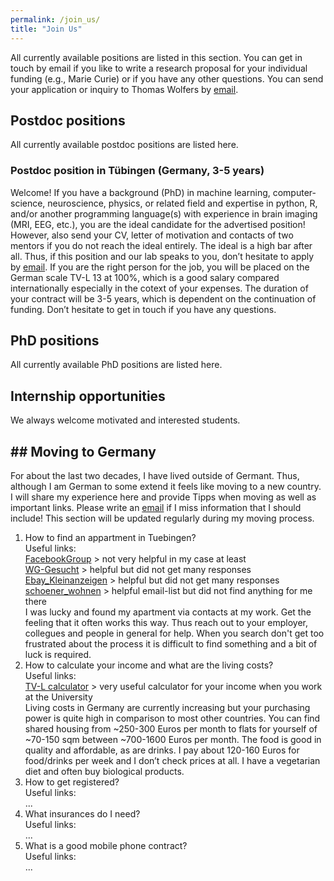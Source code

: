 ```yaml
---
permalink: /join_us/
title: "Join Us"
---
```


All currently available positions are listed in this section. You can get in touch by email if you like to write a research proposal for your individual funding (e.g., Marie Curie) or if you have any other questions. You can send your application or inquiry to Thomas Wolfers by [email](mailto:dr.thomas.wolfers@gmail.com).

## Postdoc positions
All currently available postdoc positions are listed here.

### Postdoc position in Tübingen (Germany, 3-5 years) 
Welcome! If you have a background (PhD) in machine learning, computer-science, neuroscience, physics, or related field and expertise in python, R, and/or another programming language(s) with experience in brain imaging (MRI, EEG, etc.), you are the ideal candidate for the advertised position! However, also send your CV, letter of motivation and contacts of two mentors if you do not reach the ideal entirely. The ideal is a high bar after all. Thus, if this position and our lab speaks to you, don’t hesitate to apply by [email](mailto:dr.thomas.wolfers@gmail.com). If you are the right person for the job, you will be placed on the German scale TV-L 13 at 100%, which is a good salary compared internationally especially in the cotext of your expenses. The duration of your contract will be 3-5 years, which is dependent on the continuation of funding. Don’t hesitate to get in touch if you have any questions.

## PhD positions
All currently available PhD positions are listed here.

## Internship opportunities
We always welcome motivated and interested students.

## ## Moving to Germany
For about the last two decades, I have lived outside of Germant. Thus, although I am German to some extend it feels like moving to a new country. I will share my experience here and provide Tipps when moving as well as important links. Please write an [email](mailto:dr.thomas.wolfers@gmail.com) if I miss information that I should include! This section will be updated regularly during my moving process.
<br>
1) How to find an appartment in Tuebingen?<br>
Useful links:<br>
[FacebookGroup](https://www.facebook.com/groups/Tuebingen.Immo) > not very helpful in my case at least<br>
[WG-Gesucht](https://www.wg-gesucht.de) > helpful but did not get many responses<br>
[Ebay_Kleinanzeigen](https://www.ebay-kleinanzeigen.de) > helpful but did not get many responses<br>
[schoener_wohnen](https://lists.schokokeks.org/mailman/listinfo.cgi/schoener-wohnen) > helpful email-list but did not find anything for me there<br>
I was lucky and found my apartment via contacts at my work. Get the feeling that it often works this way. Thus reach out to your employer, collegues and people in general for help. When you search don't get too frustrated about the process it is difficult to find something and a bit of luck is required.
2) How to calculate your income and what are the living costs?<br>
Useful links:<br>
[TV-L calculator](https://www.oeffentlichen-dienst.de/rechner/339-2022/3846-tv-l-2022.html) > very useful calculator for your income when you work at the University<br>
Living costs in Germany are currently increasing but your purchasing power is quite high in comparison to most other countries. You can find shared housing from ~250-300 Euros per month to flats for yourself of ~70-150 sqm between ~700-1600 Euros per month. The food is good in quality and affordable, as are drinks. I pay about 120-160 Euros for food/drinks per week and I don’t check prices at all. I have a vegetarian diet and often buy biological products.
3) How to get registered?<br>
Useful links:<br>
...
4) What insurances do I need?<br>
Useful links:<br>
...
5) What is a good mobile phone contract?<br>
Useful links:<br>
...


